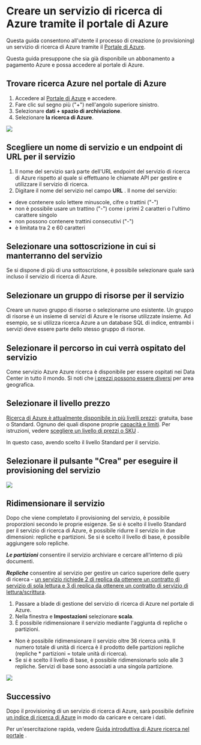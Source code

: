 <properties
    pageTitle="Creare un servizio di ricerca di Azure tramite il portale di Azure | Microsoft Azure | Servizio di ricerca cloud ospitato"
    description="Informazioni su come effettuare il provisioning di un servizio di ricerca di Azure tramite il portale di Azure."
    services="search"
    manager="jhubbard"
    authors="ashmaka"
    documentationCenter=""/>

<tags
    ms.service="search"
    ms.devlang="NA"
    ms.workload="search"
    ms.topic="article"
    ms.tgt_pltfrm="na"
    ms.date="08/29/2016"
    ms.author="ashmaka"/>

# <a name="create-an-azure-search-service-using-the-azure-portal"></a>Creare un servizio di ricerca di Azure tramite il portale di Azure

Questa guida consentono all'utente il processo di creazione (o provisioning) un servizio di ricerca di Azure tramite il [Portale di Azure](https://portal.azure.com/).

Questa guida presuppone che sia già disponibile un abbonamento a pagamento Azure e possa accedere al portale di Azure.

## <a name="find-azure-search-in-the-azure-portal"></a>Trovare ricerca Azure nel portale di Azure
1. Accedere al [Portale di Azure](https://portal.azure.com/) e accedere.
1. Fare clic sul segno più ("+") nell'angolo superiore sinistro.
2. Selezionare **dati + spazio di archiviazione**.
3. Selezionare **la ricerca di Azure**.

![](./media/search-create-service-portal/find-search.png)

## <a name="pick-a-service-name-and-url-endpoint-for-your-service"></a>Scegliere un nome di servizio e un endpoint di URL per il servizio
1. Il nome del servizio sarà parte dell'URL endpoint del servizio di ricerca di Azure rispetto al quale si effettuano le chiamate API per gestire e utilizzare il servizio di ricerca.
2. Digitare il nome del servizio nel campo **URL** . Il nome del servizio:
  * deve contenere solo lettere minuscole, cifre o trattini ("-")
  * non è possibile usare un trattino ("-") come i primi 2 caratteri o l'ultimo carattere singolo
  * non possono contenere trattini consecutivi ("-")
  * è limitata tra 2 e 60 caratteri


## <a name="select-a-subscription-where-you-will-keep-your-service"></a>Selezionare una sottoscrizione in cui si manterranno del servizio
Se si dispone di più di una sottoscrizione, è possibile selezionare quale sarà incluso il servizio di ricerca di Azure.

## <a name="select-a-resource-group-for-your-service"></a>Selezionare un gruppo di risorse per il servizio
Creare un nuovo gruppo di risorse o selezionarne uno esistente. Un gruppo di risorse è un insieme di servizi di Azure e le risorse utilizzate insieme. Ad esempio, se si utilizza ricerca Azure a un database SQL di indice, entrambi i servizi deve essere parte dello stesso gruppo di risorse.

## <a name="select-the-location-where-your-service-will-be-hosted"></a>Selezionare il percorso in cui verrà ospitato del servizio
Come servizio Azure Azure ricerca è disponibile per essere ospitati nei Data Center in tutto il mondo. Si noti che [i prezzi possono essere diversi](https://azure.microsoft.com/pricing/details/search/) per area geografica.

## <a name="select-your-pricing-tier"></a>Selezionare il livello prezzo
[Ricerca di Azure è attualmente disponibile in più livelli prezzi](https://azure.microsoft.com/pricing/details/search/): gratuita, base o Standard. Ognuno dei quali dispone proprie [capacità e limiti](search-limits-quotas-capacity.md). Per istruzioni, vedere [scegliere un livello di prezzi o SKU](search-sku-tier.md) .

In questo caso, avendo scelto il livello Standard per il servizio.

## <a name="select-the-create-button-to-provision-your-service"></a>Selezionare il pulsante "Crea" per eseguire il provisioning del servizio

![](./media/search-create-service-portal/create-service.png)

## <a name="scale-your-service"></a>Ridimensionare il servizio

Dopo che viene completato il provisioning del servizio, è possibile proporzioni secondo le proprie esigenze. Se si è scelto il livello Standard per il servizio di ricerca di Azure, è possibile ridurre il servizio in due dimensioni: repliche e partizioni. Se si è scelto il livello di base, è possibile aggiungere solo repliche.

*__Le partizioni__* consentire il servizio archiviare e cercare all'interno di più documenti.

*__Repliche__* consentire al servizio per gestire un carico superiore delle query di ricerca - [un servizio richiede 2 di replica da ottenere un contratto di servizio di sola lettura e 3 di replica da ottenere un contratto di servizio di lettura/scrittura](https://azure.microsoft.com/support/legal/sla/search/v1_0/).

1. Passare a blade di gestione del servizio di ricerca di Azure nel portale di Azure.
2. Nella finestra e **Impostazioni** selezionare **scala**.
3. È possibile ridimensionare il servizio mediante l'aggiunta di repliche o partizioni.
  * Non è possibile ridimensionare il servizio oltre 36 ricerca unità. Il numero totale di unità di ricerca è il prodotto delle partizioni repliche (repliche * partizioni = totale unità di ricerca).
  * Se si è scelto il livello di base, è possibile ridimensionarlo solo alle 3 repliche. Servizi di base sono associati a una singola partizione.

![](./media/search-create-service-portal/scale-service.png)

## <a name="next"></a>Successivo
Dopo il provisioning di un servizio di ricerca di Azure, sarà possibile definire [un indice di ricerca di Azure](search-what-is-an-index.md) in modo da caricare e cercare i dati.

Per un'esercitazione rapida, vedere [Guida introduttiva di Azure ricerca nel portale](search-get-started-portal.md) .
